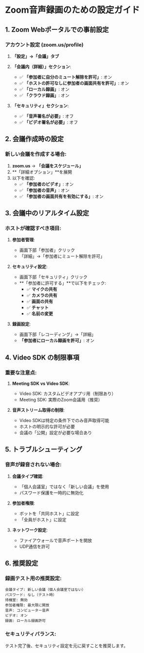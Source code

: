 # Zoom音声録画のための設定ガイド

## 1. Zoom Webポータルでの事前設定

### アカウント設定 (zoom.us/profile)

1. **「設定」→「会議」タブ**
2. **「会議内（詳細）」セクション**:
   - ✅ **「参加者に自分のミュート解除を許可」**: オン
   - ✅ **「ホストの許可なしに参加者の画面共有を許可」**: オン
   - ✅ **「ローカル録画」**: オン
   - ✅ **「クラウド録画」**: オン

3. **「セキュリティ」セクション**:
   - ✅ **「音声署名が必要」**: オフ
   - ✅ **「ビデオ署名が必要」**: オフ

## 2. 会議作成時の設定

### 新しい会議を作成する場合:

1. **zoom.us** → **「会議をスケジュール」**
2. **「詳細オプション」**を展開
3. 以下を確認:
   - ✅ **「参加者のビデオ」**: オン
   - ✅ **「参加者の音声」**: オン
   - ✅ **「参加者の画面共有を有効にする」**: オン

## 3. 会議中のリアルタイム設定

### ホストが確認すべき項目:

1. **参加者管理**:
   - 画面下部「参加者」クリック
   - 「詳細」→「参加者にミュート解除を許可」

2. **セキュリティ設定**:
   - 画面下部「セキュリティ」クリック
   - **「参加者に許可する」**で以下をチェック:
     - ✅ **マイクの共有**
     - ✅ **カメラの共有**
     - ✅ **画面の共有**
     - ✅ **チャット**
     - ✅ **名前の変更**

3. **録画設定**:
   - 画面下部「レコーディング」→「詳細」
   - **「参加者にローカル録画を許可」**: オン

## 4. Video SDK の制限事項

### 重要な注意点:

1. **Meeting SDK vs Video SDK**:
   - Video SDK: カスタムビデオアプリ用（制限あり）
   - Meeting SDK: 実際のZoom会議用（推奨）

2. **音声ストリーム取得の制限**:
   - Video SDKは特定の条件下でのみ音声取得可能
   - ホストの明示的な許可が必要
   - 会議の「公開」設定が必要な場合あり

## 5. トラブルシューティング

### 音声が録音されない場合:

1. **会議タイプ確認**:
   - 「個人会議室」ではなく「新しい会議」を使用
   - パスワード保護を一時的に無効化

2. **参加者権限**:
   - ボットを「共同ホスト」に設定
   - 「全員がホスト」に設定

3. **ネットワーク設定**:
   - ファイアウォールで音声ポートを開放
   - UDP通信を許可

## 6. 推奨設定

### 録画テスト用の推奨設定:

```
会議タイプ: 新しい会議（個人会議室ではない）
パスワード: なし（テスト時）
待機室: 無効
参加者権限: 最大限に開放
音声: コンピューター音声
ビデオ: オン
録画: ローカル録画許可
```

### セキュリティバランス:

テスト完了後、セキュリティ設定を元に戻すことを推奨します。